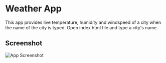 
# Weather App

This app provides live temperature, humidity and windspeed of a city when the name of the city is typed.
Open index.html file and type a city's name.





## Screenshot

![App Screenshot](https://iili.io/Hfdx9uS.jpg)

